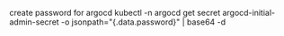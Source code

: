 create password for argocd
kubectl -n argocd get secret argocd-initial-admin-secret -o jsonpath="{.data.password}" | base64 -d